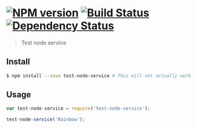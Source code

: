 #  [![NPM version][npm-image]][npm-url] [![Build Status][travis-image]][travis-url] [![Dependency Status][daviddm-url]][daviddm-image]

> Test node service


## Install

```sh
$ npm install --save test-node-service # This will not actually work
```


## Usage

```js
var test-node-service = require('test-node-service');

test-node-service('Rainbow');
```


[npm-url]: https://npmjs.org/package/test-node-service
[npm-image]: https://badge.fury.io/js/test-node-service.svg
[travis-url]: https://travis-ci.org/daxelrod-ci/test-node-service
[travis-image]: https://travis-ci.org/daxelrod-ci/test-node-service.svg?branch=master
[daviddm-url]: https://david-dm.org/daxelrod-ci/test-node-service.svg?theme=shields.io
[daviddm-image]: https://david-dm.org/daxelrod-ci/test-node-service
